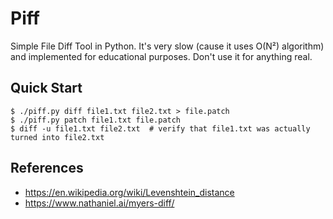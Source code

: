 # Piff

Simple File Diff Tool in Python. It's very slow (cause it uses O(N²) algorithm) and implemented for educational purposes. Don't use it for anything real.

## Quick Start

```console
$ ./piff.py diff file1.txt file2.txt > file.patch
$ ./piff.py patch file1.txt file.patch
$ diff -u file1.txt file2.txt  # verify that file1.txt was actually turned into file2.txt
```

## References

- https://en.wikipedia.org/wiki/Levenshtein_distance
- https://www.nathaniel.ai/myers-diff/

